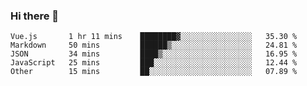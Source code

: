 ### Hi there 👋

<!--
**hjklink/hjklink** is a ✨ _special_ ✨ repository because its `README.md` (this file) appears on your GitHub profile.

Here are some ideas to get you started:

- 🔭 I’m currently working on ...
- 🌱 I’m currently learning ...
- 👯 I’m looking to collaborate on ...
- 🤔 I’m looking for help with ...
- 💬 Ask me about ...
- 📫 How to reach me: ...
- 😄 Pronouns: ...
- ⚡ Fun fact: ...
-->


<!--START_SECTION:waka-->

```text
Vue.js       1 hr 11 mins    ████████▓░░░░░░░░░░░░░░░░   35.30 %
Markdown     50 mins         ██████▒░░░░░░░░░░░░░░░░░░   24.81 %
JSON         34 mins         ████▒░░░░░░░░░░░░░░░░░░░░   16.95 %
JavaScript   25 mins         ███░░░░░░░░░░░░░░░░░░░░░░   12.44 %
Other        15 mins         ██░░░░░░░░░░░░░░░░░░░░░░░   07.89 %
```

<!--END_SECTION:waka-->
